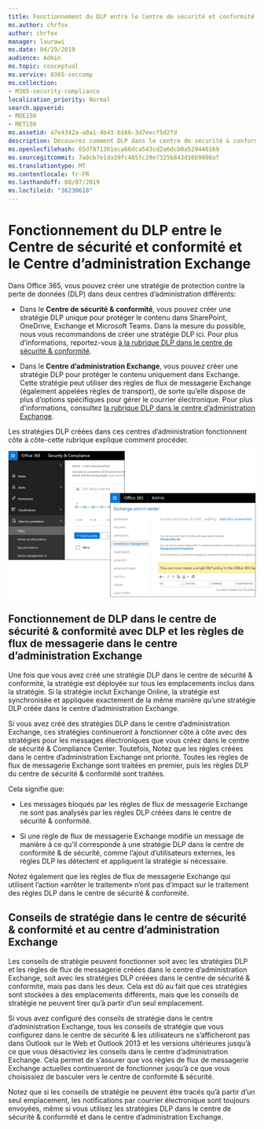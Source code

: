 ```yaml
---
title: Fonctionnement du DLP entre le Centre de sécurité et conformité et le Centre d’administration Exchange
ms.author: chrfox
author: chrfox
manager: laurawi
ms.date: 04/19/2019
audience: Admin
ms.topic: conceptual
ms.service: O365-seccomp
ms.collection:
- M365-security-compliance
localization_priority: Normal
search.appverid:
- MOE150
- MET150
ms.assetid: a7e4342a-a0a1-4b43-b166-3d7eecf5d2fd
description: Découvrez comment DLP dans le centre de sécurité & conformité fonctionne avec DLP et les règles de flux de messagerie (règles de transport) dans le centre d’administration Exchange.
ms.openlocfilehash: 65df871361eca66dca543cd2a6dcb0a529446169
ms.sourcegitcommit: 7a0cb7e1da39fc485fc29e7325b843d16b9808af
ms.translationtype: MT
ms.contentlocale: fr-FR
ms.lasthandoff: 08/07/2019
ms.locfileid: "36230618"
---
```

# <a name="how-dlp-works-between-the-security--compliance-center-and-exchange-admin-center"></a>Fonctionnement du DLP entre le Centre de sécurité et conformité et le Centre d’administration Exchange

Dans Office 365, vous pouvez créer une stratégie de protection contre la perte de données (DLP) dans deux centres d’administration différents:
  
- Dans le **Centre de sécurité & conformité**, vous pouvez créer une stratégie DLP unique pour protéger le contenu dans SharePoint, OneDrive, Exchange et Microsoft Teams. Dans la mesure du possible, nous vous recommandons de créer une stratégie DLP ici. Pour plus d’informations, reportez-vous [à la rubrique DLP dans le centre de sécurité & conformité](data-loss-prevention-policies.md).
    
- Dans le **Centre d’administration Exchange**, vous pouvez créer une stratégie DLP pour protéger le contenu uniquement dans Exchange. Cette stratégie peut utiliser des règles de flux de messagerie Exchange (également appelées règles de transport), de sorte qu’elle dispose de plus d’options spécifiques pour gérer le courrier électronique. Pour plus d’informations, consultez [la rubrique DLP dans le centre d’administration Exchange](https://go.microsoft.com/fwlink/?linkid=852311).
    
Les stratégies DLP créées dans ces centres d’administration fonctionnent côte à côte-cette rubrique explique comment procéder.
  
![Pages DLP dans le centre de sécurité et de conformité et centre d’administration Exchange](media/d3eaa7e7-3b16-457b-bd9c-26707f7b584f.png)
  
## <a name="how-dlp-in-the-security--compliance-center-works-with-dlp-and-mail-flow-rules-in-the-exchange-admin-center"></a>Fonctionnement de DLP dans le centre de sécurité & conformité avec DLP et les règles de flux de messagerie dans le centre d’administration Exchange

Une fois que vous avez créé une stratégie DLP dans le centre de sécurité & conformité, la stratégie est déployée sur tous les emplacements inclus dans la stratégie. Si la stratégie inclut Exchange Online, la stratégie est synchronisée et appliquée exactement de la même manière qu’une stratégie DLP créée dans le centre d’administration Exchange. 
  
Si vous avez créé des stratégies DLP dans le centre d’administration Exchange, ces stratégies continueront à fonctionner côte à côte avec des stratégies pour les messages électroniques que vous créez dans le centre de sécurité & Compliance Center. Toutefois, Notez que les règles créées dans le centre d’administration Exchange ont priorité. Toutes les règles de flux de messagerie Exchange sont traitées en premier, puis les règles DLP du centre de sécurité & conformité sont traitées.
  
Cela signifie que:
  
- Les messages bloqués par les règles de flux de messagerie Exchange ne sont pas analysés par les règles DLP créées dans le centre de sécurité & conformité.
    
- Si une règle de flux de messagerie Exchange modifie un message de manière à ce qu’il corresponde à une stratégie DLP dans le centre de conformité & de sécurité, comme l’ajout d’utilisateurs externes, les règles DLP les détectent et appliquent la stratégie si nécessaire.
    
Notez également que les règles de flux de messagerie Exchange qui utilisent l’action «arrêter le traitement» n’ont pas d’impact sur le traitement des règles DLP dans le centre de sécurité & conformité.
  
## <a name="policy-tips-in-the-security--compliance-center-vs-the-exchange-admin-center"></a>Conseils de stratégie dans le centre de sécurité & conformité et au centre d’administration Exchange

Les conseils de stratégie peuvent fonctionner soit avec les stratégies DLP et les règles de flux de messagerie créées dans le centre d’administration Exchange, soit avec les stratégies DLP créées dans le centre de sécurité & conformité, mais pas dans les deux. Cela est dû au fait que ces stratégies sont stockées à des emplacements différents, mais que les conseils de stratégie ne peuvent tirer qu’à partir d’un seul emplacement.
  
Si vous avez configuré des conseils de stratégie dans le centre d’administration Exchange, tous les conseils de stratégie que vous configurez dans le centre de sécurité & les utilisateurs ne s’afficheront pas dans Outlook sur le Web et Outlook 2013 et les versions ultérieures jusqu’à ce que vous désactiviez les conseils dans le centre d’administration Exchange. Cela permet de s’assurer que vos règles de flux de messagerie Exchange actuelles continueront de fonctionner jusqu’à ce que vous choisissiez de basculer vers le centre de conformité & sécurité.
  
Notez que si les conseils de stratégie ne peuvent être tracés qu’à partir d’un seul emplacement, les notifications par courrier électronique sont toujours envoyées, même si vous utilisez les stratégies DLP dans le centre de sécurité & conformité et dans le centre d’administration Exchange.
  

